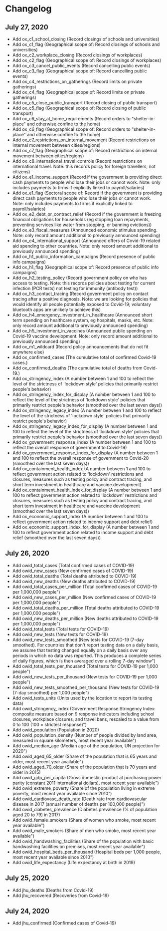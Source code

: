 # Changelog

## July 27, 2020

- Add ox_c1_school_closing (Record closings of schools and universities)
- Add ox_c1_flag (Geographical scope of: Record closings of schools and universities)
- Add ox_c2_workplace_closing (Record closings of workplaces)
- Add ox_c2_flag (Geographical scope of: Record closings of workplaces)
- Add ox_c3_cancel_public_events (Record cancelling public events)
- Add ox_c3_flag (Geographical scope of: Record cancelling public events)
- Add ox_c4_restrictions_on_gatherings (Record limits on private gatherings)
- Add ox_c4_flag (Geographical scope of: Record limits on private gatherings)
- Add ox_c5_close_public_transport (Record closing of public transport)
- Add ox_c5_flag (Geographical scope of: Record closing of public transport)
- Add ox_c6_stay_at_home_requirements (Record orders to "shelter-in-place" and otherwise confine to the home)
- Add ox_c6_flag (Geographical scope of: Record orders to "shelter-in-place" and otherwise confine to the home)
- Add ox_c7_restrictions_on_internal_movement (Record restrictions on internal movement between cities/regions)
- Add ox_c7_flag (Geographical scope of: Record restrictions on internal movement between cities/regions)
- Add ox_c8_international_travel_controls (Record restrictions on international travel. Note: this records policy for foreign travellers, not citizens)
- Add ox_e1_income_support (Record if the government is providing direct cash payments to people who lose their jobs or cannot work. Note: only includes payments to firms if explicitly linked to payroll/salaries)
- Add ox_e1_flag (Sectoral scope of: Record if the government is providing direct cash payments to people who lose their jobs or cannot work. Note: only includes payments to firms if explicitly linked to payroll/salaries)
- Add ox_e2_debt_or_contract_relief (Record if the government is freezing financial obligations for households (eg stopping loan repayments, preventing services like water from stopping, or banning evictions))
- Add ox_e3_fiscal_measures (Announced economic stimulus spending. Note: only record amount additional to previously announced spending)
- Add ox_e4_international_support (Announced offers of Covid-19 related aid spending to other countries. Note: only record amount additional to previously announced spending)
- Add ox_h1_public_information_campaigns (Record presence of public info campaigns)
- Add ox_h1_flag (Geographical scope of: Record presence of public info campaigns)
- Add ox_h2_testing_policy (Record government policy on who has access to testing. Note: this records policies about testing for current infection (PCR tests) not testing for immunity (antibody test))
- Add ox_h3_contact_tracing (Record government policy on contact tracing after a positive diagnosis. Note: we are looking for policies that would identify all people potentially exposed to Covid-19; voluntary bluetooth apps are unlikely to achieve this)
- Add ox_h4_emergency_investment_in_healthcare (Announced short term spending on healthcare system, eg hospitals, masks, etc. Note: only record amount additional to previously announced spending)
- Add ox_h5_investment_in_vaccines (Announced public spending on Covid-19 vaccine development. Note: only record amount additional to previously announced spending)
- Add ox_m1_wildcard (Record policy announcements that do not fit anywhere else)
- Add ox_confirmed_cases (The cumulative total of confirmed Covid-19 cases.)
- Add ox_confirmed_deaths (The cumulative total of deaths from Covid-19.)
- Add ox_stringency_index (A number between 1 and 100 to reflect the level of the strictness of 'lockdown style' policies that primarily restrict people's behavior)
- Add ox_stringency_index_for_display (A number between 1 and 100 to reflect the level of the strictness of 'lockdown style' policies that primarily restrict people's behavior (smoothed over the last seven days))
- Add ox_stringency_legacy_index (A number between 1 and 100 to reflect the level of the strictness of 'lockdown style' policies that primarily restrict people's behavior)
- Add ox_stringency_legacy_index_for_display (A number between 1 and 100 to reflect the level of the strictness of 'lockdown style' policies that primarily restrict people's behavior (smoothed over the last seven days))
- Add ox_government_response_index (A number between 1 and 100 to reflect the overall response of government to Covid-19)
- Add ox_government_response_index_for_display (A number between 1 and 100 to reflect the overall response of government to Covid-20 (smoothed over the last seven days))
- Add ox_containment_health_index (A number between 1 and 100 to reflect government action related to 'lockdown' restrictions and closures, measures such as testing policy and contract tracing, and short term investment in healthcare and vaccine development)
- Add ox_containment_health_index_for_display (A number between 1 and 100 to reflect government action related to 'lockdown' restrictions and closures, measures such as testing policy and contract tracing, and short term investment in healthcare and vaccine development (smoothed over the last seven days))
- Add ox_economic_support_index (A number between 1 and 100 to reflect government action related to income support and debt relief)
- Add ox_economic_support_index_for_display (A number between 1 and 100 to reflect government action related to income support and debt relief (smoothed over the last seven days))


## July 26, 2020

- Add owid_total_cases (Total confirmed cases of COVID-19)
- Add owid_new_cases (New confirmed cases of COVID-19)
- Add owid_total_deaths (Total deaths attributed to COVID-19)
- Add owid_new_deaths (New deaths attributed to COVID-19)
- Add owid_total_cases_per_million (Total confirmed cases of COVID-19 per 1,000,000 people")
- Add owid_new_cases_per_million (New confirmed cases of COVID-19 per 1,000,000 people")
- Add owid_total_deaths_per_million (Total deaths attributed to COVID-19 per 1,000,000 people")
- Add owid_new_deaths_per_million (New deaths attributed to COVID-19 per 1,000,000 people")
- Add owid_total_tests (Total tests for COVID-19)
- Add owid_new_tests (New tests for COVID-19)
- Add owid_new_tests_smoothed (New tests for COVID-19 (7-day smoothed). For countries that don't report testing data on a daily basis, we assume that testing changed equally on a daily basis over any periods in which no data was reported. This produces a complete series of daily figures, which is then averaged over a rolling 7-day window")
- Add owid_total_tests_per_thousand (Total tests for COVID-19 per 1,000 people")
- Add owid_new_tests_per_thousand (New tests for COVID-19 per 1,000 people")
- Add owid_new_tests_smoothed_per_thousand (New tests for COVID-19 (7-day smoothed) per 1,000 people")
- Add owid_tests_units (Units used by the location to report its testing data)
- Add owid_stringency_index (Government Response Stringency Index: composite measure based on 9 response indicators including school closures, workplace closures, and travel bans, rescaled to a value from 0 to 100 (100 = strictest response)")
- Add owid_population (Population in 2020)
- Add owid_population_density (Number of people divided by land area, measured in square kilometers, most recent year available")
- Add owid_median_age (Median age of the population, UN projection for 2020")
- Add owid_aged_65_older (Share of the population that is 65 years and older, most recent year available")
- Add owid_aged_70_older (Share of the population that is 70 years and older in 2015)
- Add owid_gdp_per_capita (Gross domestic product at purchasing power parity (constant 2011 international dollars), most recent year available")
- Add owid_extreme_poverty (Share of the population living in extreme poverty, most recent year available since 2010")
- Add owid_cardiovasc_death_rate (Death rate from cardiovascular disease in 2017 (annual number of deaths per 100,000 people)")
- Add owid_diabetes_prevalence (Diabetes prevalence (% of population aged 20 to 79) in 2017)
- Add owid_female_smokers (Share of women who smoke, most recent year available")
- Add owid_male_smokers (Share of men who smoke, most recent year available")
- Add owid_handwashing_facilities (Share of the population with basic handwashing facilities on premises, most recent year available")
- Add owid_hospital_beds_per_thousand (Hospital beds per 1,000 people, most recent year available since 2010")
- Add owid_life_expectancy (Life expectancy at birth in 2019)

## July 25, 2020

- Add jhu_deaths (Deaths from Covid-19)
- Add jhu_recovered (Recoveries from Covid-19)

## July 24, 2020

- Add jhu_confirmed (Confirmed cases of Covid-19)
